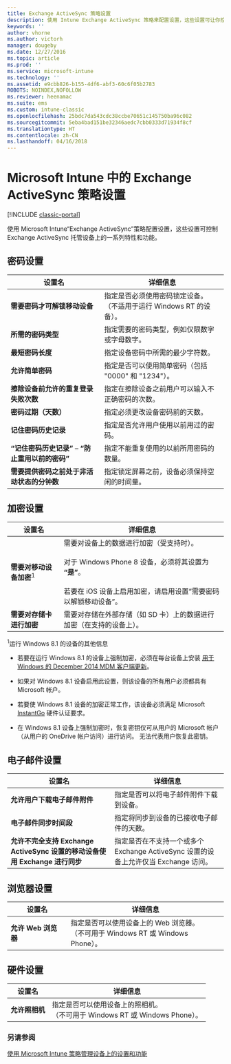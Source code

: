 ```yaml
---
title: Exchange ActiveSync 策略设置
description: 使用 Intune Exchange ActiveSync 策略来配置设置，这些设置可让你控制 Exchange ActiveSync 托管设备上的特性和功能。
keywords: ''
author: vhorne
ms.author: victorh
manager: dougeby
ms.date: 12/27/2016
ms.topic: article
ms.prod: ''
ms.service: microsoft-intune
ms.technology: ''
ms.assetid: e9cbb826-b155-4df6-abf3-60c6f05b2783
ROBOTS: NOINDEX,NOFOLLOW
ms.reviewer: heenamac
ms.suite: ems
ms.custom: intune-classic
ms.openlocfilehash: 25bdc7da543cdc38ccbe70651c145750ba96c082
ms.sourcegitcommit: 5eba4bad151be32346aedc7cbb0333d71934f8cf
ms.translationtype: HT
ms.contentlocale: zh-CN
ms.lasthandoff: 04/16/2018
---
```

# <a name="exchange-activesync-policy-settings-in-microsoft-intune"></a>Microsoft Intune 中的 Exchange ActiveSync 策略设置

[!INCLUDE [classic-portal](../includes/classic-portal.md)]

使用 Microsoft Intune“Exchange ActiveSync”策略配置设置，这些设置可控制 Exchange ActiveSync 托管设备上的一系列特性和功能。


## <a name="password-settings"></a>密码设置

|设置名|详细信息
|----------------|---|
|**需要密码才可解锁移动设备**|指定是否必须使用密码锁定设备。<br>（不适用于运行 Windows RT 的设备）。|
|**所需的密码类型**|指定需要的密码类型，例如仅限数字或字母数字。|
|**最短密码长度**|指定设备密码中所需的最少字符数。|
|**允许简单密码**|指定是否可以使用简单密码（包括 "0000" 和 "1234"）。|
|**擦除设备前允许的重复登录失败次数**|指定在擦除设备之前用户可以输入不正确密码的次数。|
|**密码过期（天数）**|指定必须更改设备密码前的天数。
|**记住密码历史记录**|指定是否允许用户使用以前用过的密码。|
|**“记住密码历史记录”** – **“防止重用以前的密码”**|指定不能重复使用的以前所用密码的数量。|
|**需要提供密码之前处于非活动状态的分钟数**|指定锁定屏幕之前，设备必须保持空闲的时间量。

## <a name="encryption-settings"></a>加密设置

|                           设置名                           |                                                                                                                                    详细信息                                                                                                                                    |
|------------------------------------------------------------------|-------------------------------------------------------------------------------------------------------------------------------------------------------------------------------------------------------------------------------------------------------------------------------|
| <strong>需要对移动设备加密</strong><sup>1</sup> | 需要对设备上的数据进行加密（受支持时）。<br><br>对于 Windows Phone 8 设备，必须将其设置为 <strong>“是”</strong>。<br /><br />若要在 iOS 设备上启用加密，请启用设置“需要密码以解锁移动设备”。 |
|       <strong>需要对存储卡进行加密</strong>       |                                                                                  需要对存储在外部存储（如 SD 卡）上的数据进行加密（在支持的设备上）。                                                                                  |

<sup>1</sup>运行 Windows 8.1 的设备的其他信息

-   若要在运行 Windows 8.1 的设备上强制加密，必须在每台设备上安装 [用于 Windows 的 December 2014 MDM 客户端更新](https://support.microsoft.com/kb/3013816)。

-   如果对 Windows 8.1 设备启用此设置，则该设备的所有用户必须都具有 Microsoft 帐户。

-   若要使 Windows 8.1 设备的加密正常工作，该设备必须满足 Microsoft [InstantGo](http://blogs.windows.com/bloggingwindows/2014/06/19/instantgo-a-better-way-to-sleep/) 硬件认证要求。

-   在 Windows 8.1 设备上强制加密时，恢复密钥仅可从用户的 Microsoft 帐户（从用户的 OneDrive 帐户访问）进行访问。 无法代表用户恢复此密钥。

## <a name="email-settings"></a>电子邮件设置

|设置名|详细信息
|----------------|---|
|**允许用户下载电子邮件附件**|指定是否可以将电子邮件附件下载到设备。|
|**电子邮件同步时间段**|指定将同步到设备的已接收电子邮件的天数。
|**允许不完全支持 Exchange ActiveSync 设置的移动设备使用 Exchange 进行同步**|指定是否在不支持一个或多个 Exchange ActiveSync 设置的设备上允许仅当 Exchange 访问。

## <a name="browser-settings"></a>浏览器设置

|设置名|详细信息
|----------------|---|
|**允许 Web 浏览器**|指定是否可以使用设备上的 Web 浏览器。<br>（不可用于 Windows RT 或 Windows Phone）。

## <a name="hardware-settings"></a>硬件设置

|设置名|详细信息
|----------------|---|
|**允许照相机**|指定是否可以使用设备上的照相机。<br>（不可用于 Windows RT 或 Windows Phone）。



### <a name="see-also"></a>另请参阅
[使用 Microsoft Intune 策略管理设备上的设置和功能](manage-settings-and-features-on-your-devices-with-microsoft-intune-policies.md)
